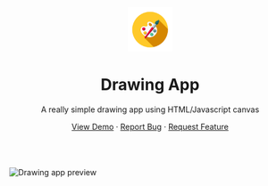 <div align="center">
    <a>
        <img src="assets/favicon.png" alt="Logo" width="80" height="80" />
    </a>
    <h1>Drawing App</h1>
    <p>A really simple drawing app using HTML/Javascript canvas</p>
    <a href="https://markiesch.github.io/DrawingApp/">View Demo</a>
    ·
    <a href="https://github.com/Markiesch/DrawingApp/issues">Report Bug</a>
    ·
    <a href="https://github.com/Markiesch/DrawingApp/issues">Request Feature</a>
</div>
<br />
<br />
<br />

![Drawing app preview](https://raw.githubusercontent.com/Markiesch/portfolio/master/images/projects/drawingapp/drawingapp.png "Drawing app preview")

